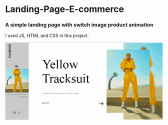 # Landing-Page-E-commerce
### A simple landing page with switch image product animation
I used JS, HTML and CSS in this project.

<img src="img/gif.gif" alt="">

